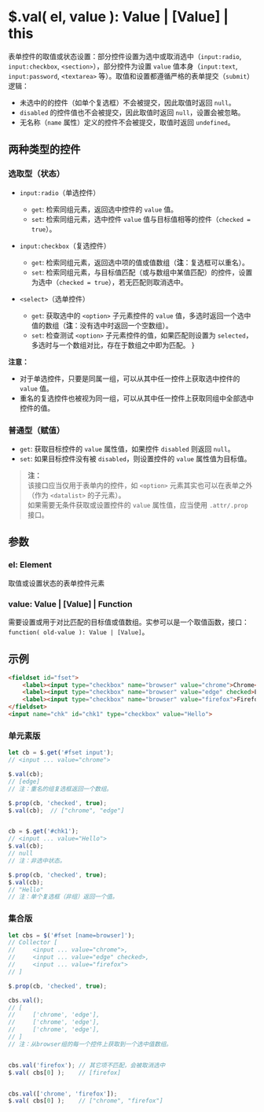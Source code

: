 # $.val( el, value ): Value | [Value] | this

表单控件的取值或状态设置：部分控件设置为选中或取消选中（`input:radio`, `input:checkbox`, `<section>`），部分控件为设置 `value` 值本身（`input:text`, `input:password`, `<textarea>` 等）。取值和设置都遵循严格的表单提交（`submit`）逻辑：

- 未选中的的控件（如单个复选框）不会被提交，因此取值时返回 `null`。
- `disabled` 的控件值也不会被提交，因此取值时返回 `null`，设置会被忽略。
- 无名称（`name` 属性）定义的控件不会被提交，取值时返回 `undefined`。


## 两种类型的控件

### 选取型（状态）

- `input:radio`（单选控件）
    - `get`: 检索同组元素，返回选中控件的 `value` 值。
    - `set`: 检索同组元素，选中控件 `value` 值与目标值相等的控件（`checked = true`）。

- `input:checkbox`（复选控件）
    - `get`: 检索同组元素，返回选中项的值或值数组（**注**：复选框可以重名）。
    - `set`: 检索同组元素，与目标值匹配（或与数组中某值匹配）的控件，设置为选中（`checked = true`），若无匹配则取消选中。

- `<select>`（选单控件）
    - `get`: 获取选中的 `<option>` 子元素控件的 `value` 值，多选时返回一个选中值的数组（**注**：没有选中时返回一个空数组）。
    - `set`: 检查测试 `<option>` 子元素控件的值，如果匹配则设置为 `selected`，多选时与一个数组对比，存在于数组之中即为匹配。
}

**注意：**

- 对于单选控件，只要是同属一组，可以从其中任一控件上获取选中控件的 `value` 值。
- 重名的复选控件也被视为同一组，可以从其中任一控件上获取同组中全部选中控件的值。


### 普通型（赋值）

- `get`: 获取目标控件的 `value` 属性值，如果控件 `disabled` 则返回 `null`。
- `set`: 如果目标控件没有被 `disabled`，则设置控件的 `value` 属性值为目标值。

> **注：**<br>
> 该接口应当仅用于表单内的控件，如 `<option>` 元素其实也可以在表单之外（作为 `<datalist>` 的子元素）。<br>
> 如果需要无条件获取或设置控件的 `value` 属性值，应当使用 `.attr/.prop` 接口。<br>


## 参数

### el: Element

取值或设置状态的表单控件元素


### value: Value | [Value] | Function

需要设置或用于对比匹配的目标值或值数组。实参可以是一个取值函数，接口：`function( old-value ): Value | [Value]`。


## 示例

```html
<fieldset id="fset">
    <label><input type="checkbox" name="browser" value="chrome">Chrome</label>
    <label><input type="checkbox" name="browser" value="edge" checked>Edge</label>
    <label><input type="checkbox" name="browser" value="firefox">Firefox</label>
</fieldset>
<input name="chk" id="chk1" type="checkbox" value="Hello">
```


### 单元素版

```js
let cb = $.get('#fset input');
// <input ... value="chrome">

$.val(cb);
// [edge]
// 注：重名的组复选框返回一个数组。

$.prop(cb, 'checked', true);
$.val(cb);  // ["chrome", "edge"]


cb = $.get('#chk1');
// <input ... value="Hello">
$.val(cb);
// null
// 注：非选中状态。

$.prop(cb, 'checked', true);
$.val(cb);
// "Hello"
// 注：单个复选框（非组）返回一个值。
```


### 集合版

```js
let cbs = $('#fset [name=browser]');
// Collector [
//     <input ... value="chrome">,
//     <input ... value="edge" checked>,
//     <input ... value="firefox">
// ]

$.prop(cb, 'checked', true);

cbs.val();
// [
//     ['chrome', 'edge'],
//     ['chrome', 'edge'],
//     ['chrome', 'edge'],
// ]
// 注：从browser组的每一个控件上获取到一个选中值数组。


cbs.val('firefox'); // 其它项不匹配，会被取消选中
$.val( cbs[0] );    // [firefox]


cbs.val(['chrome', 'firefox']);
$.val( cbs[0] );    // ["chrome", "firefox"]
```
